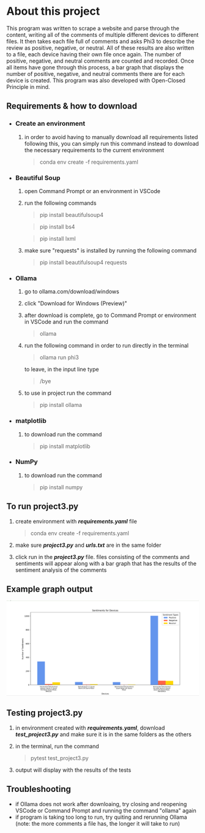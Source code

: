 # About this project
This program was written to scrape a website and parse through the content, writing all of the comments of multiple different devices to different files. It then takes each file full of comments and asks Phi3 to describe the review as positive, negative, or neutral. All of these results are also written to a file, each device having their own file once again. The number of positive, negative, and neutral comments are counted and recorded. Once all items have gone through this process, a bar graph that displays the number of positive, negative, and neutral comments there are for each device is created. This program was also developed with Open-Closed Principle in mind.

## Requirements & how to download
- ### Create an environment
    1. in order to avoid having to manually download all requirements listed following this, you can simply run this command instead to download the necessary requirements to the current environment
        > conda env create -f requirements.yaml

- ### Beautiful Soup
    1. open Command Prompt or an environment in VSCode
    2. run the following commands
        > pip install beautifulsoup4
    
        > pip install bs4

        > pip install lxml
    3. make sure "requests" is installed by running the following command
        > pip install beautifulsoup4 requests
- ### Ollama
    1. go to ollama.com/download/windows
    2. click "Download for Windows (Preview)"
    3. after download is complete, go to Command Prompt or environment in VSCode and run the command
        > ollama
    4. run the following command in order to run directly in the terminal
        > ollama run phi3

        to leave, in the input line type
        > /bye
    5. to use in project run the command
        > pip install ollama
- ### matplotlib
    1. to download run the command
        > pip install matplotlib
- ### NumPy
    1. to download run the command
        > pip install numpy

## To run project3.py
1. create environment with _**requirements.yaml**_ file
    > conda env create -f requirements.yaml

2. make sure _**project3.py**_ and _**urls.txt**_ are in the same folder
3. click run in the _**project3.py**_ file. files consisting of the comments and sentiments will appear along with a bar graph that has the results of the sentiment analysis of the comments

## Example graph output
![Bar graph](bar_graph.png)

## Testing project3.py
1. in environment created with _**requirements.yaml**_, download _**test_project3.py**_ and make sure it is in the same folders as the others
2. in the terminal, run the command
    > pytest test_project3.py

3. output will display with the results of the tests

## Troubleshooting
- if Ollama does not work after downloaing, try closing and reopening VSCode or Command Prompt and running the command "ollama" again
- if program is taking too long to run, try quiting and rerunning Ollama (note: the more comments a file has, the longer it will take to run)
